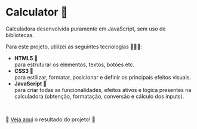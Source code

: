 # Calculator 🔢 #

Calculadora desenvolvida puramente em JavaScript, sem uso de bibliotecas.
<br>

Para este projeto, utilizei as seguintes tecnologias 👩🏿‍💻:
<ul>
  <li><strong>HTML5 📙</strong></li>
  para estruturar os elementos, textos, botões etc.
  <li><strong>CSS3 📘</strong></li>
  para estilizar, formatar, posicionar e definir os principais efeitos visuais.
  <li><strong>JavaScript 📒</strong></li>
  para criar todas as funcionalidades, efeitos ativos e lógica presentes na calculadora (obtenção, formatação, conversão e cálculo dos inputs). 
</ul> 
<br>

🔗 <a href="https://eytorlima.github.io/calculator/" target="_blank">Veja aqui</a> o resultado do projeto! 🔗
<br>


